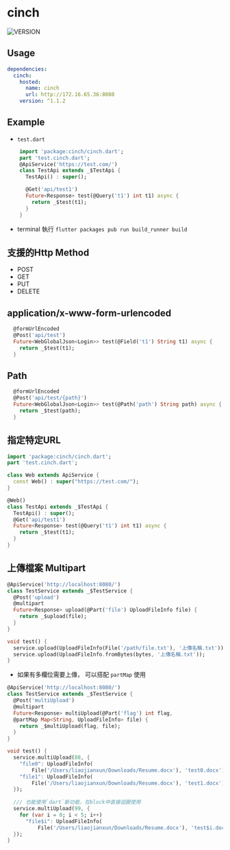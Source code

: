 # cinch

![VERSION](https://img.shields.io/badge/Version-1.1.2-blue.svg)

## Usage

```yaml
dependencies:
  cinch:
    hosted:
      name: cinch
      url: http://172.16.65.36:8080
    version: ^1.1.2
```

## Example

- `test.dart`

```dart
    import 'package:cinch/cinch.dart';
    part 'test.cinch.dart';
    @ApiService('https://test.com/')
    class TestApi extends _$TestApi {
      TestApi() : super();

      @Get('api/test1')
      Future<Response> test(@Query('t1') int t1) async {
        return _$test(t1);
      }
    }
```

- terminal 執行 `flutter packages pub run build_runner build`

## 支援的Http Method

- POST
- GET
- PUT
- DELETE

## application/x-www-form-urlencoded

```dart
  @formUrlEncoded
  @Post('api/test')
  Future<WebGlobalJson<Login>> test(@Field('t1') String t1) async {
    return _$test(t1);
  }
```

## Path

```dart
  @formUrlEncoded
  @Post('api/test/{path}')
  Future<WebGlobalJson<Login>> test(@Path('path') String path) async {
    return _$test(path);
  }
```

## 指定特定URL

```dart
import 'package:cinch/cinch.dart';
part 'test.cinch.dart';

class Web extends ApiService {
  const Web() : super("https://test.com/");
}

@Web()
class TestApi extends _$TestApi {
  TestApi() : super();
  @Get('api/test1')
  Future<Response> test(@Query('t1') int t1) async {
    return _$test(t1);
  }
}
```

## 上傳檔案 Multipart

```dart
@ApiService('http://localhost:8080/')
class TestService extends _$TestService {
  @Post('upload')
  @multipart
  Future<Response> upload(@Part('file') UploadFileInfo file) {
    return _$upload(file);
  }
}

void test() {
  service.upload(UploadFileInfo(File('/path/file.txt'), '上傳名稱.txt'));
  service.upload(UploadFileInfo.fromBytes(bytes, '上傳名稱.txt'));
}
```

- 如果有多欄位需要上傳， 可以搭配 `partMap` 使用

```dart
@ApiService('http://localhost:8080/')
class TestService extends _$TestService {
  @Post('multiUpload')
  @multipart
  Future<Response> multiUpload(@Part('flag') int flag,
  @partMap Map<String, UploadFileInfo> file) {
    return _$multiUpload(flag, file);
  }
}

void test() {
  service.multiUpload(88, {
    "file0": UploadFileInfo(
        File('/Users/liaojianxun/Downloads/Resume.docx'), 'test0.docx'),
    "file1": UploadFileInfo(
        File('/Users/liaojianxun/Downloads/Resume.docx'), 'test1.docx')
  });
  
  /// 也能使用`dart`新功能，在block中直接迴圈使用
  service.multiUpload(99, {
    for (var i = 0; i < 5; i++)
      "file$i": UploadFileInfo(
          File('/Users/liaojianxun/Downloads/Resume.docx'), 'test$i.docx'),
  });
}
```
